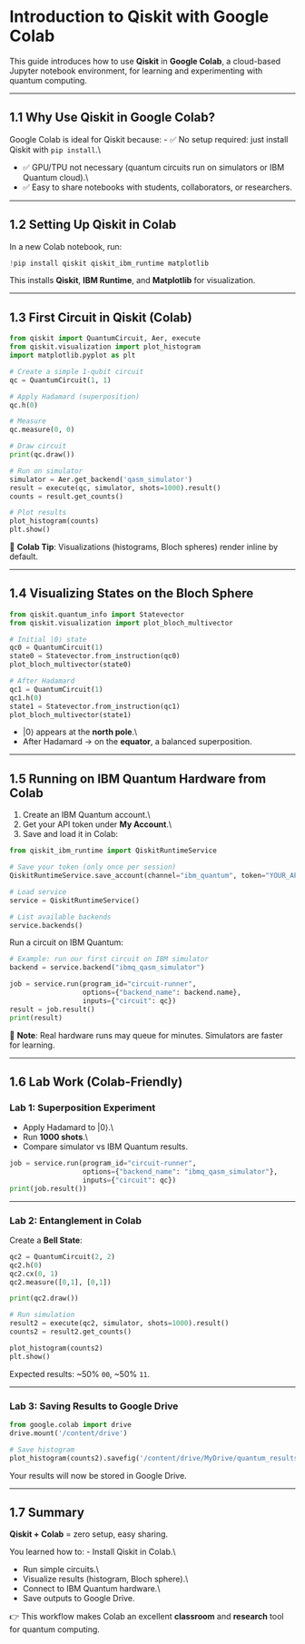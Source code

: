 # Introduction to Qiskit with Google Colab

This guide introduces how to use **Qiskit** in **Google Colab**, a
cloud-based Jupyter notebook environment, for learning and experimenting
with quantum computing.

------------------------------------------------------------------------

## 1.1 Why Use Qiskit in Google Colab?

Google Colab is ideal for Qiskit because: - ✅ No setup required: just
install Qiskit with `pip install`.\
- ✅ GPU/TPU not necessary (quantum circuits run on simulators or IBM
Quantum cloud).\
- ✅ Easy to share notebooks with students, collaborators, or
researchers.

------------------------------------------------------------------------

## 1.2 Setting Up Qiskit in Colab

In a new Colab notebook, run:

``` python
!pip install qiskit qiskit_ibm_runtime matplotlib
```

This installs **Qiskit**, **IBM Runtime**, and **Matplotlib** for
visualization.

------------------------------------------------------------------------

## 1.3 First Circuit in Qiskit (Colab)

``` python
from qiskit import QuantumCircuit, Aer, execute
from qiskit.visualization import plot_histogram
import matplotlib.pyplot as plt

# Create a simple 1-qubit circuit
qc = QuantumCircuit(1, 1)

# Apply Hadamard (superposition)
qc.h(0)

# Measure
qc.measure(0, 0)

# Draw circuit
print(qc.draw())

# Run on simulator
simulator = Aer.get_backend('qasm_simulator')
result = execute(qc, simulator, shots=1000).result()
counts = result.get_counts()

# Plot results
plot_histogram(counts)
plt.show()
```

📌 **Colab Tip**: Visualizations (histograms, Bloch spheres) render
inline by default.

------------------------------------------------------------------------

## 1.4 Visualizing States on the Bloch Sphere

``` python
from qiskit.quantum_info import Statevector
from qiskit.visualization import plot_bloch_multivector

# Initial |0⟩ state
qc0 = QuantumCircuit(1)
state0 = Statevector.from_instruction(qc0)
plot_bloch_multivector(state0)

# After Hadamard
qc1 = QuantumCircuit(1)
qc1.h(0)
state1 = Statevector.from_instruction(qc1)
plot_bloch_multivector(state1)
```

-   \|0⟩ appears at the **north pole**.\
-   After Hadamard → on the **equator**, a balanced superposition.

------------------------------------------------------------------------

## 1.5 Running on IBM Quantum Hardware from Colab

1.  Create an IBM Quantum account.\
2.  Get your API token under **My Account**.\
3.  Save and load it in Colab:

``` python
from qiskit_ibm_runtime import QiskitRuntimeService

# Save your token (only once per session)
QiskitRuntimeService.save_account(channel="ibm_quantum", token="YOUR_API_TOKEN_HERE", overwrite=True)

# Load service
service = QiskitRuntimeService()

# List available backends
service.backends()
```

Run a circuit on IBM Quantum:

``` python
# Example: run our first circuit on IBM simulator
backend = service.backend("ibmq_qasm_simulator")

job = service.run(program_id="circuit-runner",
                  options={"backend_name": backend.name},
                  inputs={"circuit": qc})
result = job.result()
print(result)
```

📌 **Note**: Real hardware runs may queue for minutes. Simulators are
faster for learning.

------------------------------------------------------------------------

## 1.6 Lab Work (Colab-Friendly)

### Lab 1: Superposition Experiment

-   Apply Hadamard to \|0⟩.\
-   Run **1000 shots**.\
-   Compare simulator vs IBM Quantum results.

``` python
job = service.run(program_id="circuit-runner",
                  options={"backend_name": "ibmq_qasm_simulator"},
                  inputs={"circuit": qc})
print(job.result())
```

------------------------------------------------------------------------

### Lab 2: Entanglement in Colab

Create a **Bell State**:

``` python
qc2 = QuantumCircuit(2, 2)
qc2.h(0)
qc2.cx(0, 1)
qc2.measure([0,1], [0,1])

print(qc2.draw())

# Run simulation
result2 = execute(qc2, simulator, shots=1000).result()
counts2 = result2.get_counts()

plot_histogram(counts2)
plt.show()
```

Expected results: \~50% `00`, \~50% `11`.

------------------------------------------------------------------------

### Lab 3: Saving Results to Google Drive

``` python
from google.colab import drive
drive.mount('/content/drive')

# Save histogram
plot_histogram(counts2).savefig('/content/drive/MyDrive/quantum_results.png')
```

Your results will now be stored in Google Drive.

------------------------------------------------------------------------

## 1.7 Summary

**Qiskit + Colab** = zero setup, easy sharing.

You learned how to: - Install Qiskit in Colab.\
- Run simple circuits.\
- Visualize results (histogram, Bloch sphere).\
- Connect to IBM Quantum hardware.\
- Save outputs to Google Drive.

👉 This workflow makes Colab an excellent **classroom** and **research**
tool for quantum computing.


